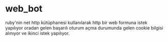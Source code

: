 # web_bot

ruby'nin net http kütüphanesi kullanılarak http bir web formuna istek yapılıyor oradan gelen başarılı oturum açma durumunda gelen cookie bilgisi alınıyor ve ikinci istek yapılıyor.
